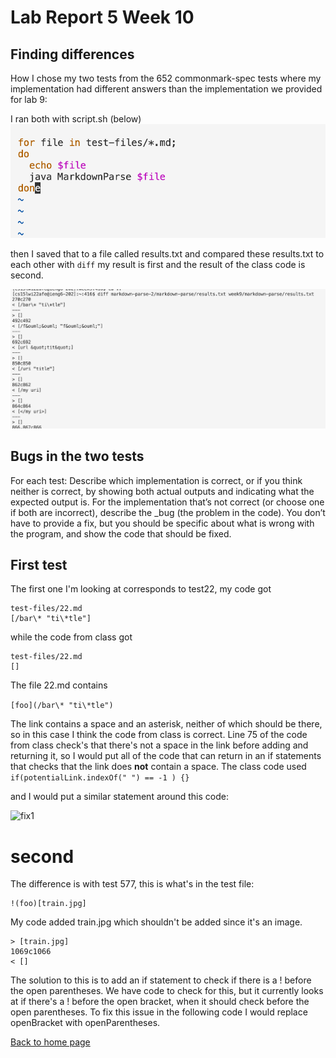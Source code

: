 # Lab Report 5 Week 10

## Finding differences 

How I chose my two tests from the 652 commonmark-spec tests where my implementation  had different answers than the implementation we provided for lab 9:

I ran both with script.sh (below)
![script file](/script.png)

then I saved that to a file called results.txt and compared these results.txt to each other with ```diff``` my result is first and the result of the class code is second.

![running diff](/diffcommand.png)


## Bugs in the two tests

For each test:
Describe which implementation is correct, or if you think neither is correct, by showing both actual outputs and indicating what the expected output is.
For the implementation that’s not correct (or choose one if both are incorrect), describe the _bug (the problem in the code). You don’t have to provide a fix, but you should be specific about what is wrong with the program, and show the code that should be fixed.

## First test

The first one I'm looking at corresponds to test22, my code got 
``` 
test-files/22.md
[/bar\* "ti\*tle"] 
```
while the code from class got
``` 
test-files/22.md
[] 
```
The file 22.md contains

```[foo](/bar\* "ti\*tle") ```

The link contains a space and an asterisk, neither of which should be there, so in this case I think the code from class is correct. Line 75 of the code from class check's that there's not a space in the link before adding and returning it, so I would put all of the code that can return in an if statements that checks that the link does **not** contain a space. The class code used 
```if(potentialLink.indexOf(" ") == -1 ) {}```

and I would put a similar statement around this code:

![fix1](/fix1.png)

# second
The difference is with test 577, this is what's in the test file:
```
!(foo)[train.jpg]
```
My code added train.jpg which shouldn't be added since it's an image.
```
> [train.jpg]
1069c1066
< []
```

The solution to this is to add an if statement to check if there is a ! before the open parentheses. We have code to check for this, but it currently looks at if there's a ! before the open bracket, when it should check before the open parentheses. To fix this issue in the following code I would replace openBracket with openParentheses.

[Back to home page](index.html)
